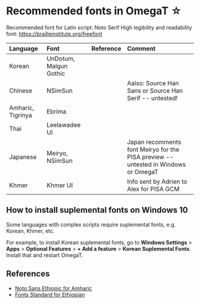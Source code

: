 # Recommended fonts in OmegaT ☆

<!-- original source: https://github.com/capstanlqc/i18n-guide/blob/main/omegat/fonts.md -->

Recommended font for Latin script: Noto Serif
High legibility and readability font: https://brailleinstitute.org/freefont

| Language | Font | Reference | Comment |
|:----|:----|:----|:----|
| Korean             | UnDotum, Malgun Gothic |               |             |
| Chinese            | NSimSun  |               | Aalso: Source Han Sans or Source Han Serif -- untested! |
| Amharic, Tigrinya  | Ebrima                 |               |             | 
| Thai               | Leelawadee UI          |               |             | 
| Japanese           | Meiryo, NSimSun                |               | Japan recomments font Meiryo for the PISA preview -- untested in Windows or OmegaT | 
| Khmer              | Khmer UI               |               | Info sent by Adrien to Alex for PISA GCM |

## How to install suplemental fonts on Windows 10

Some languages with complex scripts require suplemental fonts, e.g. Korean, Khmer, etc.

For example, to install Korean suplemental fonts, go to **Windows Settings** > **Apps** > **Optional Features** > **+ Add a feature** > **Korean Suplemental Fonts**. Install that and restart OmegaT.

## References

- [Noto Sans Ethiopic for Amharic](https://github.com/jenskutilek/free-fonts/blob/master/Noto/Noto%20Sans%20Ethiopic/TTF/NotoSansEthiopic-Regular.ttf)
- [Fonts Standard for Ethiopian](https://www.fontspace.com/languages/info/am-Ethi/fonts-standard/)